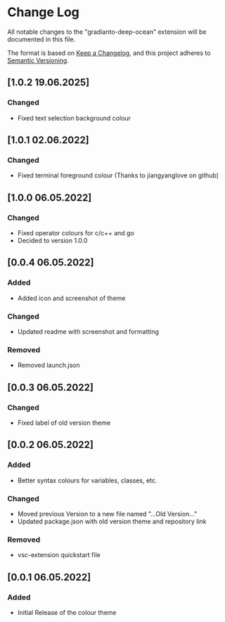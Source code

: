 # Change Log

All notable changes to the "gradianto-deep-ocean" extension will be documented in this file.

The format is based on [Keep a Changelog](https://keepachangelog.com/en/1.0.0/),
and this project adheres to [Semantic Versioning](https://semver.org/spec/v2.0.0.html).

## [1.0.2 19.06.2025]

### Changed

- Fixed text selection background colour

## [1.0.1 02.06.2022]

### Changed

- Fixed terminal foreground colour (Thanks to jiangyanglove on github)

## [1.0.0 06.05.2022]

### Changed

- Fixed operator colours for c/c++ and go
- Decided to version 1.0.0

## [0.0.4 06.05.2022]

### Added

- Added icon and screenshot of theme

### Changed

- Updated readme with screenshot and formatting

### Removed

- Removed launch.json

## [0.0.3 06.05.2022]

### Changed

- Fixed label of old version theme

## [0.0.2 06.05.2022]

### Added

- Better syntax colours for variables, classes, etc.

### Changed

- Moved previous Version to a new file named "...Old Version..."
- Updated package.json with old version theme and repository link

### Removed

- vsc-extension quickstart file

## [0.0.1 06.05.2022]

### Added

- Initial Release of the colour theme
